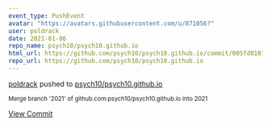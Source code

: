 ```yaml
---
event_type: PushEvent
avatar: "https://avatars.githubusercontent.com/u/871056?"
user: poldrack
date: 2021-01-06
repo_name: psych10/psych10.github.io
html_url: https://github.com/psych10/psych10.github.io/commit/005fd8101dc24c01188aeed56144e6ce589e659c
repo_url: https://github.com/psych10/psych10.github.io
---
```


<a href='https://github.com/poldrack' target='_blank'>poldrack</a> pushed to <a href='https://github.com/psych10/psych10.github.io' target='_blank'>psych10/psych10.github.io</a>

<small>Merge branch '2021' of github.com:psych10/psych10.github.io into 2021</small>

<a href='https://github.com/psych10/psych10.github.io/commit/005fd8101dc24c01188aeed56144e6ce589e659c' target='_blank'>View Commit</a>